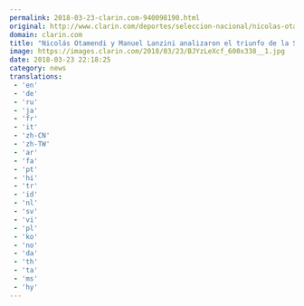 ```yaml
---
permalink: 2018-03-23-clarin.com-940098190.html
original: http://www.clarin.com/deportes/seleccion-nacional/nicolas-otamendi-manuel-lanzini-analizaron-triunfo-seleccion_0_rkH1Ne7cG.html
domain: clarin.com
title: "Nicolás Otamendi y Manuel Lanzini analizaron el triunfo de la Selección"
image: https://images.clarin.com/2018/03/23/BJYzLeXcf_600x338__1.jpg
date: 2018-03-23 22:18:25
category: news
translations: 
 - 'en'
 - 'de'
 - 'ru'
 - 'ja'
 - 'fr'
 - 'it'
 - 'zh-CN'
 - 'zh-TW'
 - 'ar'
 - 'fa'
 - 'pt'
 - 'hi'
 - 'tr'
 - 'id'
 - 'nl'
 - 'sv'
 - 'vi'
 - 'pl'
 - 'ko'
 - 'no'
 - 'da'
 - 'th'
 - 'ta'
 - 'ms'
 - 'hy'
---
```


